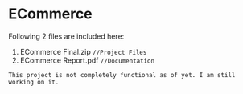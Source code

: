 # ECommerce
Following 2 files are included here:
1. ECommerce Final.zip          `//Project Files`
2. ECommerce Report.pdf         `//Documentation`

`This project is not completely functional as of yet. I am still working on it.`
